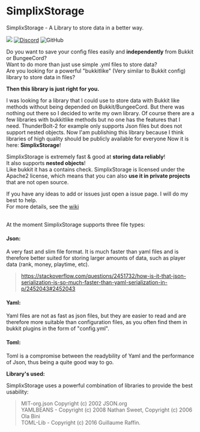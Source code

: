 # SimplixStorage

SimplixStorage - A Library to store data in a better way.

[![](https://jitpack.io/v/simplix-softworks/simplixstorage.svg)](https://jitpack.io/#simplix-softworks/simplixstorage) [![Discord](https://img.shields.io/discord/752533664696369204?label=Discord)](https://discord.simplixsoft.com/) ![GitHub](https://img.shields.io/github/license/Simplix-Softworks/SimplixStorage)

Do you want to save your config files easily and **independently** from Bukkit or BungeeCord?<br>
Want to do more than just use simple .yml files to store data?<br>
Are you looking for a powerful "bukkitlike" (Very similar to Bukkit config) library to store data in files?<br>

**Then this library is just right for you.**

I was looking for a library that I could use to store data with Bukkit like methods without being depended on
Bukkit/BungeeCord. But there was nothing out there so I decided to write my own library. Of course there are a few
libraries with bukkitlike methods but no one has the features that I need. ThunderBolt-2 for example only supports Json
files but does not support nested objects. Now I'am publishing this library because I think libraries of high quality
should be publicly available for everyone Now it is here: **SimplixStorage**!

SimplixStorage is extremely fast & good at **storing data reliably**! <br>
It also supports **nested objects**!<br>
Like bukkit it has a contains check. SimplixStorage is licensed under the Apache2 license, which means that you can
also **use it in private projects** that are not open source.

If you have any ideas to add or issues just open a issue page. I will do my best to help.
<br>
For more details, see the [wiki](https://github.com/Simplix-Softworks/SimplixStorage/wiki)

<br>
At the moment SimplixStorage supports three file types:
<br>

#### Json:

A very fast and slim file format. It is much faster than yaml files and is therefore better suited for storing larger
amounts of data, such as player data (rank, money, playtime, etc).
> https://stackoverflow.com/questions/2451732/how-is-it-that-json-serialization-is-so-much-faster-than-yaml-serialization-in-p/2452043#2452043

#### Yaml:

Yaml files are not as fast as json files, but they are easier to read and are therefore more suitable than configuration
files, as you often find them in bukkit plugins in the form of "config.yml".

#### Toml:

Toml is a compromise between the readybility of Yaml and the performance of Json, thus being a quite good way to go.

**Library's used:**

SimplixStorage uses a powerful combination of libraries to provide the best usability:

> MIT-org.json Copyright (c) 2002 JSON.org <br>
> YAMLBEANS - Copyright (c) 2008 Nathan Sweet, Copyright (c) 2006 Ola Bini <br>
> TOML-Lib - Copyright (c) 2016 Guillaume Raffin.

